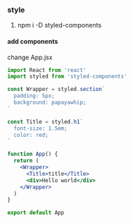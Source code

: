 ### style

1. npm i -D styled-components

#### add components

change App.jsx

```jsx
import React from 'react'
import styled from 'styled-components'

const Wrapper = styled.section`
  padding: 5px;
  background: papayawhip;
`

const Title = styled.h1`
  font-size: 1.5em;
  color: red;
`

function App() {
  return (
    <Wrapper>
      <Title>title</Title>
      <div>Hello world</div>
    </Wrapper>
  )
}

export default App
```
